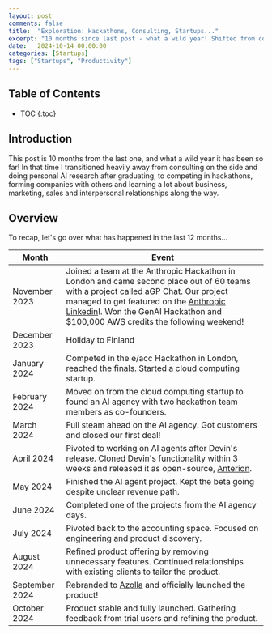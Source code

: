 ```yaml
---
layout: post
comments: false
title:  "Exploration: Hackathons, Consulting, Startups..."
excerpt: "10 months since last post - what a wild year! Shifted from consulting and AI research to hackathons, startups, and a crash course in business and relationships."
date:   2024-10-14 00:00:00
categories: [Startups]
tags: ["Startups", "Productivity"]
---
```


## Table of Contents

* TOC
{:toc}

## Introduction

This post is 10 months from the last one, and what a wild year it has been so far! In that time
I transitioned heavily away from consulting on the side and doing personal AI research after graduating, to competing in hackathons,
forming companies with others and learning a lot about business, marketing, sales and interpersonal
relationships along the way.

## Overview

To recap, let's go over what has happened in the last 12 months...

| Month | Event |
|-------|-------|
| November 2023 | Joined a team at the Anthropic Hackathon in London and came second place out of 60 teams with a project called aGP Chat. Our project managed to get featured on the [Anthropic Linkedin](https://www.linkedin.com/posts/anthropicresearch_the-bulletpapers-winning-hackathon-project-activity-7128532162961702912-4Kvw/)!. Won the GenAI Hackathon and $100,000 AWS credits the following weekend! |
| December 2023 | Holiday to Finland |
| January 2024 | Competed in the e/acc Hackathon in London, reached the finals. Started a cloud computing startup. |
| February 2024 | Moved on from the cloud computing startup to found an AI agency with two hackathon team members as co-founders. |
| March 2024 | Full steam ahead on the AI agency. Got customers and closed our first deal! |
| April 2024 | Pivoted to working on AI agents after Devin's release. Cloned Devin's functionality within 3 weeks and released it as open-source, [Anterion](https://github.com/MiscellaneousStuff/anterion). |
| May 2024 | Finished the AI agent project. Kept the beta going despite unclear revenue path. |
| June 2024 | Completed one of the projects from the AI agency days. |
| July 2024 | Pivoted back to the accounting space. Focused on engineering and product discovery. |
| August 2024 | Refined product offering by removing unnecessary features. Continued relationships with existing clients to tailor the product. |
| September 2024 | Rebranded to [Azolla](http://azolla.ai/) and officially launched the product! |
| October 2024 | Product stable and fully launched. Gathering feedback from trial users and refining the product. |
